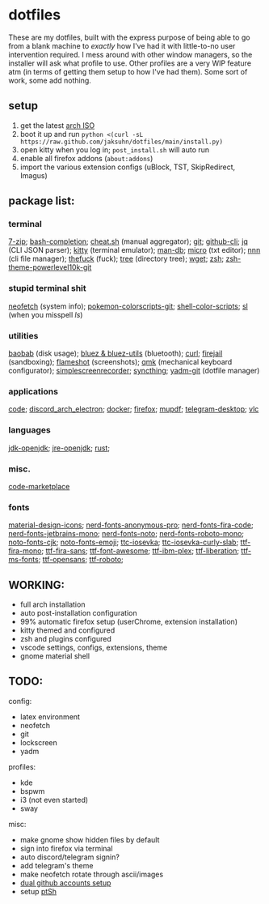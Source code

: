 # dotfiles


These are my dotfiles, built with the express purpose of being able to go from a blank machine to *exactly* how I've had it with little-to-no user intervention required. I mess around with other window managers, so the installer will ask what profile to use. Other profiles are a very WIP feature atm (in terms of getting them setup to how I've had them). Some sort of work, some add nothing.

## setup

1. get the latest [arch ISO](https://archlinux.org/download/)
2. boot it up and run `python <(curl -sL https://raw.github.com/jaksuhn/dotfiles/main/install.py)`
3. open kitty when you log in; `post_install.sh` will auto run
4. enable all firefox addons (`about:addons`)
5. import the various extension configs (uBlock, TST, SkipRedirect, Imagus)


## package list:

### terminal

[7-zip](https://www.7-zip.org/);
[bash-completion](https://github.com/scop/bash-completion);
[cheat.sh](https://cheat.sh/) (manual aggregator);
[git](https://git-scm.com/);
[github-cli](https://github.com/cli/cli);
[jq](https://stedolan.github.io/jq/) (CLI JSON parser);
[kitty](https://github.com/kovidgoyal/kitty) (terminal emulator);
[man-db](https://www.nongnu.org/man-db/);
[micro](https://micro-editor.github.io/) (txt editor);
[nnn](https://github.com/jarun/nnn) (cli file manager);
[thefuck](https://github.com/nvbn/thefuck) (fuck);
[tree](http://mama.indstate.edu/users/ice/tree/) (directory tree);
[wget](https://www.gnu.org/software/wget/wget.html);
[zsh](https://www.zsh.org/);
[zsh-theme-powerlevel10k-git](https://github.com/romkatv/powerlevel10k)

### stupid terminal shit

[neofetch](https://github.com/dylanaraps/neofetch) (system info);
[pokemon-colorscripts-git](https://gitlab.com/phoneybadger/pokemon-colorscripts);
[shell-color-scripts](https://gitlab.com/dwt1/shell-color-scripts);
[sl](http://www.tkl.iis.u-tokyo.ac.jp/~toyoda/index_e.html) (when you misspell *ls*)

### utilities

[baobab](https://wiki.gnome.org/Apps/DiskUsageAnalyzer) (disk usage);
[bluez & bluez-utils](https://github.com/bluez/bluez) (bluetooth);
[curl](https://curl.se/);
[firejail](https://github.com/netblue30/firejail) (sandboxing);
[flameshot](https://github.com/flameshot-org/flameshot) (screenshots);
[qmk](https://github.com/qmk/qmk_cli) (mechanical keyboard configurator);
[simplescreenrecorder](https://www.maartenbaert.be/simplescreenrecorder/);
[syncthing](https://syncthing.net/);
[yadm-git](https://github.com/TheLocehiliosan/yadm) (dotfile manager)

### applications

[code](https://github.com/microsoft/vscode);
[discord_arch_electron](https://discordapp.com/);
[docker](https://www.docker.com/);
[firefox](https://www.mozilla.org/firefox/);
[mupdf](https://mupdf.com/);
[telegram-desktop](https://desktop.telegram.org/);
[vlc](https://www.videolan.org/vlc/)

### languages

[jdk-openjdk](https://openjdk.java.net/);
[jre-openjdk](https://openjdk.java.net/);
[rust](https://www.rust-lang.org/);

### misc.

[code-marketplace](https://marketplace.visualstudio.com/vscode)

### fonts

[material-design-icons](https://github.com/Templarian/MaterialDesign-Font/);
[nerd-fonts-anonymous-pro](https://github.com/ryanoasis/nerd-fonts);
[nerd-fonts-fira-code](https://github.com/ryanoasis/nerd-fonts);
[nerd-fonts-jetbrains-mono](https://github.com/ryanoasis/nerd-fonts);
[nerd-fonts-noto](https://github.com/ryanoasis/nerd-fonts);
[nerd-fonts-roboto-mono](https://github.com/ryanoasis/nerd-fonts);
[noto-fonts-cjk](https://www.google.com/get/noto/);
[noto-fonts-emoji](https://www.google.com/get/noto/);
[ttc-iosevka](https://typeof.net/Iosevka/);
[ttc-iosevka-curly-slab](https://typeof.net/Iosevka/);
[ttf-fira-mono](https://github.com/mozilla/Fira);
[ttf-fira-sans](https://github.com/mozilla/Fira);
[ttf-font-awesome](https://fontawesome.com/);
[ttf-ibm-plex](https://github.com/IBM/plex);
[ttf-liberation](https://github.com/liberationfonts/liberation-fonts);
[ttf-ms-fonts](http://corefonts.sourceforge.net/);
[ttf-opensans](https://fonts.google.com/specimen/Open+Sans);
[ttf-roboto](https://material.google.com/style/typography.html);


## WORKING:

- full arch installation
- auto post-installation configuration
- 99% automatic firefox setup (userChrome, extension installation)
- kitty themed and configured
- zsh and plugins configured
- vscode settings, configs, extensions, theme
- gnome material shell

## TODO:

config:

- latex environment
- neofetch
- git
- lockscreen
- yadm

profiles:

- kde
- bspwm
- i3 (not even started)
- sway

misc:

- make gnome show hidden files by default
- sign into firefox via terminal
- auto discord/telegram signin?
- add telegram's theme
- make neofetch rotate through ascii/images
- [dual github accounts setup](https://stackoverflow.com/questions/62625513/can-i-log-in-two-different-github-account-in-vscode)
- setup [ptSh](https://github.com/jszczerbinsky/ptSh)
